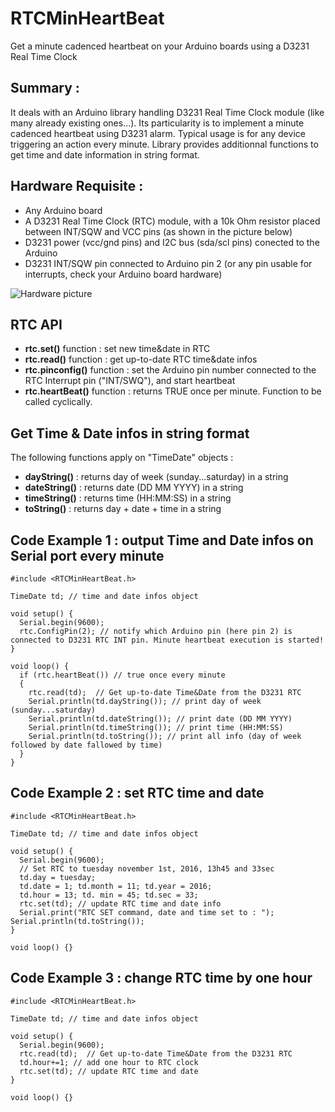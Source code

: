 # RTCMinHeartBeat
Get a minute cadenced heartbeat on your Arduino boards using a D3231 Real Time Clock

## Summary :
It deals with an Arduino library handling D3231 Real Time Clock module (like many already existing ones...).
Its particularity is to implement a minute cadenced heartbeat using D3231 alarm.
Typical usage is for any device triggering an action every minute.
Library provides additionnal functions to get time and date information in string format.

## Hardware Requisite :
- Any Arduino board
- A D3231 Real Time Clock (RTC) module, with a 10k Ohm resistor placed between INT/SQW and VCC pins (as shown in the picture below)
- D3231 power (vcc/gnd pins) and I2C bus (sda/scl pins) conected to the Arduino
- D3231 INT/SQW pin connected to Arduino pin 2 (or any pin usable for interrupts, check your Arduino board hardware)

![Hardware picture](https://github.com/franckmarini/RTCMinHeartBeat/blob/pictures/Arduino_D3231_pic.jpg)

## RTC API
- **rtc.set()** function : set new time&date in RTC
- **rtc.read()** function : get up-to-date RTC time&date infos
- **rtc.pinconfig()** function : set the Arduino pin number connected to the RTC Interrupt pin ("INT/SWQ"), and start heartbeat
- **rtc.heartBeat()** function : returns TRUE once per minute. Function to be called cyclically.

## Get Time & Date infos in string format
The following functions apply on "TimeDate" objects :
- **dayString()** : returns day of week (sunday...saturday) in a string
- **dateString()** : returns date (DD MM YYYY) in a string
- **timeString()** : returns time (HH:MM:SS) in a string
- **toString()** : returns day + date + time in a string

## Code Example 1 : output Time and Date infos on Serial port every minute
```
#include <RTCMinHeartBeat.h>

TimeDate td; // time and date infos object

void setup() {
  Serial.begin(9600);
  rtc.ConfigPin(2); // notify which Arduino pin (here pin 2) is connected to D3231 RTC INT pin. Minute heartbeat execution is started!
}

void loop() {
  if (rtc.heartBeat()) // true once every minute
  {
    rtc.read(td);  // Get up-to-date Time&Date from the D3231 RTC
    Serial.println(td.dayString()); // print day of week (sunday...saturday) 
    Serial.println(td.dateString()); // print date (DD MM YYYY)
    Serial.println(td.timeString()); // print time (HH:MM:SS)
    Serial.println(td.toString()); // print all info (day of week followed by date fallowed by time)
  }
}
```

## Code Example 2 : set RTC time and date
```
#include <RTCMinHeartBeat.h>

TimeDate td; // time and date infos object

void setup() {
  Serial.begin(9600);
  // Set RTC to tuesday november 1st, 2016, 13h45 and 33sec
  td.day = tuesday; 
  td.date = 1; td.month = 11; td.year = 2016;
  td.hour = 13; td. min = 45; td.sec = 33;
  rtc.set(td); // update RTC time and date info
  Serial.print("RTC SET command, date and time set to : "); Serial.println(td.toString());
}

void loop() {}
```

## Code Example 3 : change RTC time by one hour
```
#include <RTCMinHeartBeat.h>

TimeDate td; // time and date infos object

void setup() {
  Serial.begin(9600);
  rtc.read(td);  // Get up-to-date Time&Date from the D3231 RTC
  td.hour+=1; // add one hour to RTC clock
  rtc.set(td); // update RTC time and date
}

void loop() {}
```
